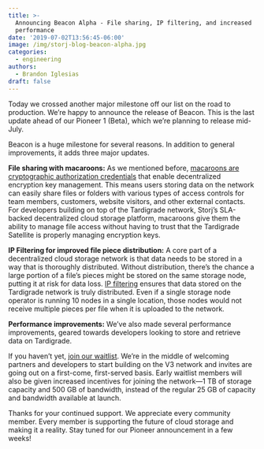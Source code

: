 ```yaml
---
title: >-
  Announcing Beacon Alpha - File sharing, IP filtering, and increased
  performance
date: '2019-07-02T13:56:45-06:00'
image: /img/storj-blog-beacon-alpha.jpg
categories:
  - engineering
authors:
  - Brandon Iglesias
draft: false
---
```

Today we crossed another major milestone off our list on the road to production. We’re happy to announce the release of Beacon. This is the last update ahead of our Pioneer 1 (Beta), which we’re planning to release mid-July. 

Beacon is a huge milestone for several reasons. In addition to general improvements, it adds three major updates. 

**File sharing with macaroons:** As we mentioned before, [macaroons are cryptographic authorization credentials](https://storj.io/blog/2019/05/flexible-file-sharing-with-macaroons/) that enable decentralized encryption key management. This means users storing data on the network can easily share files or folders with various types of access controls for team members, customers, website visitors, and other external contacts. For developers building on top of the Tardigrade network, Storj’s SLA-backed decentralized cloud storage platform, macaroons give them the ability to manage file access without having to trust that the Tardigrade Satellite is properly managing encryption keys.

**IP Filtering for improved file piece distribution:** A core part of a decentralized cloud storage network is that data needs to be stored in a way that is thoroughly distributed. Without distribution, there’s the chance a large portion of a file’s pieces might be stored on the same storage node, putting it at risk for data loss. [IP filtering](https://storj.io/blog/2019/06/ip-filtering-keeps-data-distributed/) ensures that data stored on the Tardigrade network is truly distributed. Even if a single storage node operator is running 10 nodes in a single location, those nodes would not receive multiple pieces per file when it is uploaded to the network.

**Performance improvements:** We’ve also made several performance improvements, geared towards developers looking to store and retrieve data on Tardigrade.

If you haven’t yet, [join our waitlist](https://tardigrade.io/waitlist/). We’re in the middle of welcoming partners and developers to start building on the V3 network and invites are going out on a first-come, first-served basis. Early waitlist members will also be given increased incentives for joining the network—1 TB of storage capacity and 500 GB of bandwidth, instead of the regular 25 GB of capacity and bandwidth available at launch.

Thanks for your continued support. We appreciate every community member. Every member is supporting the future of cloud storage and making it a reality. Stay tuned for our Pioneer announcement in a few weeks!
